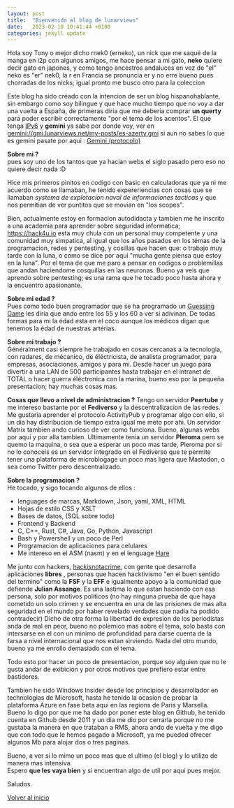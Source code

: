 ```yaml
---
layout: post
title:  "Bienvenido al blog de lunarviews"
date:   2023-02-10 10:41:44 +0100
categories: jekyll update
---
```


Hola soy Tony o mejor dicho rnek0 (erneko), un nick que me saqué de la manga en i2p con algunos amigos, me hace pensar a mi gato, **neko** quiere decir gato en japones, y como tengo ancestros andaluces en vez de "el" neko es "er" nek0, la r en Francia se pronuncia er y no erre bueno pues chorradas de los nicks; igual pronto me busco otro para la coleccion   

Este blog ha sido créado con la intencion de ser un blog hispanohablante, sin embargo como soy bilingue y que hace mucho tiempo que no voy a dar una vuelta a España, de primeras diria que me deberia comprar **un querty** para poder escribir correctamente "por el tema de los acentos". El que tenga [IPv6](https://es.wikipedia.org/wiki/IPv6) y **gemini** ya sabe por donde voy, ver en [gemini://gmi.lunarviews.net/my-posts/es-azerty.gmi](gemini://gmi.lunarviews.net/my-posts/es-azerty.gmi) si aun no sabes lo que es gemini pasate por aqui : [Gemini (protocolo)](https://es.wikipedia.org/wiki/Gemini_(protocolo)) 

**Sobre mi ?**   
pues soy uno de los tantos que ya hacian webs el siglo pasado pero eso no quiere decir nada :D 

Hice mis primeros pinitos en codigo con basic en calculadoras que ya ni me acuerdo como se llamaban, he tenido expereriencias con cosas que se llamaban *systema de explotacion naval de informaciones tacticas* y que nos permitian de ver puntitos que se movian en "los scopes".

Bien, actualmente estoy en formacion autodidacta y tambien me he inscrito a una academia para aprender sobre seguridad informatica; <https://hack4u.io> esta muy chula con un personal muy competente y una comunidad muy simpatica, al igual que los años pasados en los témas de la programacion, redes y pentesting, y cosillas que hacen que: o trabajo muy tarde con la luna, o como se dice por aqui "mucha gente piensa que estoy en la luna". Por el tema de que me paro a pensar en codigos o problemillas que andan haciendome cosquillas en las neuronas. Bueno ya veis que aprendo sobre pentesting; es una rama que he tocado poco hasta ahora y la encuentro apasionante. 

**Sobre mi edad ?**  
Pues como todo buen programador que se ha programado un [Guessing Game](https://doc.rust-lang.org/book/ch02-00-guessing-game-tutorial.html) les diria que ando entre los 55 y los 60 a ver si adivinan. De todas formas para mi la édad esta en el coco aunque los médicos digan que tenemos la édad de nuestras artérias.

**Sobre mi trabajo ?**  
Généralment casi siempre he trabajado en cosas cercanas a la tecnologia, con radares, de mécanico, de éléctricista, de analista programador, para empresas, asociaciones, amigos y para mi. Desde hacer un juego para divertir a una LAN de 500 participantes hasta trabajar en el intranet de TOTAL o hacer guerra éléctronica con la marina, bueno eso por la pequeña presentacion; hay muchas cosas mas.

**Cosas que llevo a nivel de administracion ?**
Tengo un servidor **Peertube** y me intereso bastante por el **Fediverso** y la descentralizacion de las redes. Me gustaria aprender el protocolo ActivityPub y programar algo con ello, si un dia hay distribucion de tiempo extra igual me meto por ahi. Un servidor Matrix tambien ando curioso de ver como funciona. Bueno, algunas webs por aqui y por alla tambien. Ultimamente tenia un servidor **Pleroma** pero se quemo la maquina, o sea que a esperar un poco mas tarde, Pleroma por si no lo conoceis es un servidor integrado en el Fediverso que te permite tener una plataforma de microblogage un poco mas ligera que Mastodon, o sea como Twitter pero descentralizado.

**Sobre la programacion ?**  
He tocado, y sigo tocando algunos de ellos : 

* lenguages de marcas, Markdown, Json, yaml, XML, HTML
* Hojas de estilo CSS y XSLT
* Bases de datos, (SQL sobre todo)
* Frontend y Backend
* C, C++, Rust, C#, Java, Go, Python, Javascript
* Bash y Powershell y un poco de Perl
* Programacion de aplicaciones para celulares
* Me intereso en el ASM (nasm) y en el lenguage [Hare](https://harelang.org/)

Me junto con hackers, [hackisnotacrime](https://www.hackingisnotacrime.org/), con gente que desarrolla aplicaciones **libres** , personas que hacen hacktivismo "en el buen sentido del termino" como la **FSF** y la **EFF** e igualmente apoyo a la comunidad que defiende **Julian Assange**. Es una lastima lo que estan haciendo con esa persona, solo por motivos politicos (no hay ninguna prueba de que haya cometido un solo crimen y se encuentra en una de las prisiones de mas alta seguridad en el mundo por haber revelado verdades que nadia ha podido contradecir) Dicho de otra forma la libertad de expresion de los periodistas anda de mal en peor, bueno no polemico mas sobre el tema, solo basta con intersarse en el con un minimo de profundidad para darse cuenta de la farsa a nivel internacional que nos estan sirviendo. Nada del otro mundo, bueno ya me enrollo demasiado con el tema.

Todo esto por hacer un poco de presentacion, porque soy alguien que no le gusta andar de exibicion y por otros motivos que prefiero estar entre bastidores.  

Tambien he sido Windows Insider desde los principios y desarrollador en technologias de Microsoft, hasta he tenido la ocasion de probar la plataforma Azure en fase beta aqui en las regions de Paris y Marsella. Bueno lo digo por que me ha dado por poner este blog en Github, he tenido cuenta en Github desde 2011 y un dia me dio por cerrarla porque no me gustaba la manera en que trataban a RMS, ahora ando de vuelta y me digo que con todo que le hemos pagado a Microsoft, ya me pueded ofrecer algunos Mb para alojar dos o tres paginas.  

Bueno, a ver si lo mimo un poco mas que el ultimo (el blog) y lo utilizo de manera mas intensiva.  
Espero **que les vaya bien** y si encuentran algo de util por aqui pues mejor.

Saludos.

[Volver al inicio](https://web.lunarviews.net)  